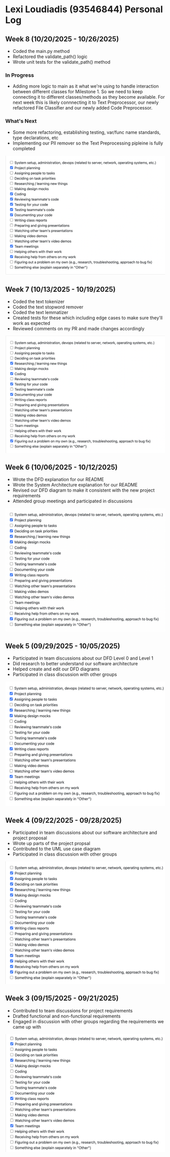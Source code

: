 # Lexi Loudiadis (93546844) Personal Log

## Week 8 (10/20/2025 - 10/26/2025)

- Coded the main.py method
- Refactored the validate_path() logic
- Wrote unit tests for the validate_path() method

### In Progress

- Adding more logic to main as it what we're using to handle interaction between different classes for Milestone 1. So we need to keep connecting it to different classes/methods as they become available. For next week this is likely connnecting it to Text Preprocessor, our newly refactored File Classifier and our newly added Code Preprocessor. 

### What's Next
- Some more refactoring, establishing testing, var/func name standards, type declarations, etc
- Implementing our PII remover so the Text Preprocessing pipleine is fully completed

![Type of tasks I worked on](imgs/Week%208%20Lexi.png)


## Week 7 (10/13/2025 - 10/19/2025)

- Coded the text tokenizer
- Coded the text stopword remover
- Coded the text lemmatizer
- Created tests for these which including edge cases to make sure they'll work as expected
- Reviewed comments on my PR and made changes accordingly

![Type of tasks I worked on](imgs/Week%207%20Lexi.png)

## Week 6 (10/06/2025 - 10/12/2025)

- Wrote the DFD explanation for our README
- Wrote the System Architecture explanation for our README
- Revised our DFD diagram to make it consistent with the new project requirements
- Attended group meetings and participated in discussions

![Type of tasks I worked on](imgs/Week%206%20Lexi.png)

## Week 5 (09/29/2025 - 10/05/2025)

- Participated in team discussions about our DFD Level 0 and Level 1
- Did research to better understand our software architecture
- Helped create and edit our DFD diagrams
- Participated in class discussion with other groups

![Type of tasks I worked on](imgs/Week%205%20Lexi.png)


## Week 4 (09/22/2025 - 09/28/2025)

- Participated in team discussions about our software architecture and project proposal
- Wrote up parts of the project propsal
- Contributed to the UML use case diagram
- Participated in class discussion with other groups

![Type of tasks I worked on](imgs/Week%204.png)


## Week 3 (09/15/2025 - 09/21/2025)

- Contributed to team discussions for project requirements
- Drafted functional and non-functional requirements
- Engaged in discussion with other groups regarding the requirements we came up with

![Type of tasks I worked on](imgs/Lexi%20Loudiadis%20Week%203.png)

